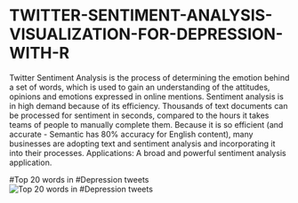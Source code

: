 # TWITTER-SENTIMENT-ANALYSIS-VISUALIZATION-FOR-DEPRESSION-WITH-R
Twitter Sentiment Analysis is the process of determining the emotion behind a set of words, which is used to gain an understanding of the attitudes, opinions and emotions expressed in online mentions.  Sentiment analysis is in high demand because of its efficiency. Thousands of text documents can be processed for sentiment in seconds, compared to the hours it takes teams of people to manually complete them.  Because it is so efficient (and accurate - Semantic has 80% accuracy for English content), many businesses are adopting text and sentiment analysis and incorporating it into their processes. Applications: A broad and powerful sentiment analysis application.

#Top 20 words in #Depression tweets
![Top 20 words in #Depression tweets](https://user-images.githubusercontent.com/67249292/124798135-3a7b5780-df7d-11eb-9c31-3e4ca26e1d4f.png)

